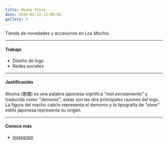 ```yaml
---
title: Akuma Store
date: 2018-02-22 12:00:00
gallery: 3
---
```

<p class="lead">
	Tienda de novedades y accesorios en Los Mochis.
</p>

---

#### Trabajo
- Diseño de logo
- Redes sociales

---

#### Justificación
Akuma (悪魔) es una palabra japonesa significa *"mal pensamiento"* y traducida como *"demonio"*, estas son las dos principales razones del logo. La figura del macho cabrío representa el demonio y la tipografía de *"store"* estilo japonesa representa su origen.

---

#### Conoce más
- [Instagram](http://instagram.com/akumastore_)

